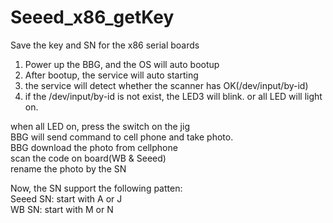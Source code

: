 # Seeed_x86_getKey  
Save the key and SN for the x86 serial boards  
1. Power up the BBG, and the OS will auto bootup  
2. After bootup, the service will auto starting  
3. the service will detect whether the scanner has OK(/dev/input/by-id)  
4. if the /dev/input/by-id is not exist, the LED3 will blink. or all LED will light on.  
  
   
when all LED on, press the switch on the jig  
BBG will send command to cell phone and take photo.   
BBG download the photo from cellphone  
scan the code on board(WB & Seeed)  
rename the photo by the SN  

Now, the SN support the following patten:  
Seeed SN: start with A or J  
WB SN: start with M or N  
